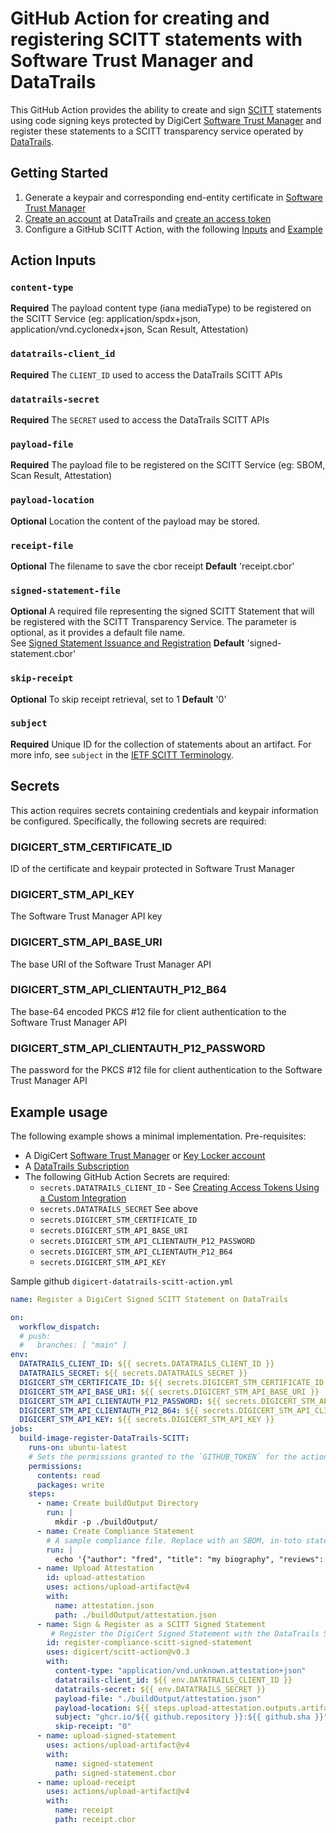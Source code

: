# GitHub Action for creating and registering SCITT statements with Software Trust Manager and DataTrails

This GitHub Action provides the ability to create and sign [SCITT](https://datatracker.ietf.org/wg/scitt/about/) statements using code signing keys protected by DigiCert [Software Trust Manager](https://www.digicert.com/software-trust-manager) and register these statements to a SCITT transparency service operated by [DataTrails](https://www.datatrails.ai/).

## Getting Started

1. Generate a keypair and corresponding end-entity certificate in [Software Trust Manager](https://www.digicert.com/software-trust-manager)
1. [Create an account](https://app.datatrails.ai/signup) at DataTrails and [create an access token](https://docs.datatrails.ai/developers/developer-patterns/getting-access-tokens-using-app-registrations/)
1. Configure a GitHub SCITT Action, with the following [Inputs](#action-inputs) and [Example](#example-usage)

## Action Inputs

### `content-type`

**Required** The payload content type (iana mediaType) to be registered on the SCITT Service (eg: application/spdx+json, application/vnd.cyclonedx+json, Scan Result, Attestation)

### `datatrails-client_id`

**Required** The `CLIENT_ID` used to access the DataTrails SCITT APIs

### `datatrails-secret`

**Required** The `SECRET` used to access the DataTrails SCITT APIs

### `payload-file`

**Required** The payload file to be registered on the SCITT Service (eg: SBOM, Scan Result, Attestation)

### `payload-location`

**Optional** Location the content of the payload may be stored.

### `receipt-file`

**Optional** The filename to save the cbor receipt
**Default** 'receipt.cbor'

### `signed-statement-file`

**Optional** A required file representing the signed SCITT Statement that will be registered with the SCITT Transparency Service.
The parameter is optional, as it provides a default file name.  
See [Signed Statement Issuance and Registration](https://datatracker.ietf.org/doc/html/draft-ietf-scitt-architecture#name-signed-statement-issuance-a)
**Default** 'signed-statement.cbor'

### `skip-receipt`

**Optional** To skip receipt retrieval, set to 1
**Default** '0'

### `subject`

**Required** Unique ID for the collection of statements about an artifact.
For more info, see `subject` in the [IETF SCITT Terminology](https://datatracker.ietf.org/doc/html/draft-ietf-scitt-architecture#name-terminology).

## Secrets

This action requires secrets containing credentials and keypair information be configured.
Specifically, the following secrets are required:

### DIGICERT_STM_CERTIFICATE_ID

ID of the certificate and keypair protected in Software Trust Manager

### DIGICERT_STM_API_KEY

The Software Trust Manager API key

### DIGICERT_STM_API_BASE_URI

The base URI of the Software Trust Manager API

### DIGICERT_STM_API_CLIENTAUTH_P12_B64

The base-64 encoded PKCS #12 file for client authentication to the Software Trust Manager API

### DIGICERT_STM_API_CLIENTAUTH_P12_PASSWORD

The password for the PKCS #12 file for client authentication to the Software Trust Manager API

## Example usage

The following example shows a minimal implementation.
Pre-requisites:

- A DigiCert [Software Trust Manager](https://www.digicert.com/software-trust-manager) or [Key Locker account](https://www.digicert.com/blog/announcing-certcentrals-new-keylocker)
- A [DataTrails Subscription](https://www.datatrails.ai/getting-started/)
- The following GitHub Action Secrets are required:
  - `secrets.DATATRAILS_CLIENT_ID` - See [Creating Access Tokens Using a Custom Integration](https://docs.datatrails.ai/developers/developer-patterns/getting-access-tokens-using-app-registrations/)
  - `secrets.DATATRAILS_SECRET` See above
  - `secrets.DIGICERT_STM_CERTIFICATE_ID`
  - `secrets.DIGICERT_STM_API_BASE_URI`
  - `secrets.DIGICERT_STM_API_CLIENTAUTH_P12_PASSWORD`
  - `secrets.DIGICERT_STM_API_CLIENTAUTH_P12_B64`
  - `secrets.DIGICERT_STM_API_KEY`

Sample github `digicert-datatrails-scitt-action.yml`

```yaml
name: Register a DigiCert Signed SCITT Statement on DataTrails

on:
  workflow_dispatch:
  # push:
  #   branches: [ "main" ]
env:
  DATATRAILS_CLIENT_ID: ${{ secrets.DATATRAILS_CLIENT_ID }}
  DATATRAILS_SECRET: ${{ secrets.DATATRAILS_SECRET }}
  DIGICERT_STM_CERTIFICATE_ID: ${{ secrets.DIGICERT_STM_CERTIFICATE_ID }}
  DIGICERT_STM_API_BASE_URI: ${{ secrets.DIGICERT_STM_API_BASE_URI }}
  DIGICERT_STM_API_CLIENTAUTH_P12_PASSWORD: ${{ secrets.DIGICERT_STM_API_CLIENTAUTH_P12_PASSWORD }}
  DIGICERT_STM_API_CLIENTAUTH_P12_B64: ${{ secrets.DIGICERT_STM_API_CLIENTAUTH_P12_B64 }}
  DIGICERT_STM_API_KEY: ${{ secrets.DIGICERT_STM_API_KEY }}
jobs:
  build-image-register-DataTrails-SCITT:
    runs-on: ubuntu-latest
    # Sets the permissions granted to the `GITHUB_TOKEN` for the actions in this job.
    permissions:
      contents: read
      packages: write
    steps:
      - name: Create buildOutput Directory
        run: |
          mkdir -p ./buildOutput/
      - name: Create Compliance Statement
        # A sample compliance file. Replace with an SBOM, in-toto statement, image for content authenticity, ...
        run: |
          echo '{"author": "fred", "title": "my biography", "reviews": "mixed"}' > ./buildOutput/attestation.json
      - name: Upload Attestation
        id: upload-attestation
        uses: actions/upload-artifact@v4
        with:
          name: attestation.json
          path: ./buildOutput/attestation.json
      - name: Sign & Register as a SCITT Signed Statement
         # Register the DigiCert Signed Statement with the DataTrails SCITT APIs
        id: register-compliance-scitt-signed-statement
        uses: digicert/scitt-action@v0.3
        with:
          content-type: "application/vnd.unknown.attestation+json"
          datatrails-client_id: ${{ env.DATATRAILS_CLIENT_ID }}
          datatrails-secret: ${{ env.DATATRAILS_SECRET }}
          payload-file: "./buildOutput/attestation.json"
          payload-location: ${{ steps.upload-attestation.outputs.artifact-url }}
          subject: "ghcr.io/${{ github.repository }}:${{ github.sha }}"
          skip-receipt: "0"
      - name: upload-signed-statement
        uses: actions/upload-artifact@v4
        with:
          name: signed-statement
          path: signed-statement.cbor
      - name: upload-receipt
        uses: actions/upload-artifact@v4
        with:
          name: receipt
          path: receipt.cbor
  ```
